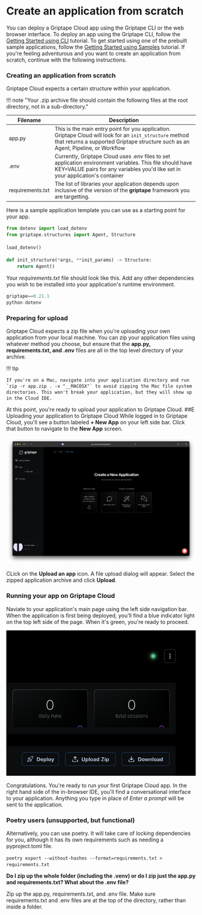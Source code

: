 # Create an application from scratch

You can deploy a Griptape Cloud app using the Griptape CLI or the web browser interface. To deploy an app using the Griptape CLI, follow the [Getting Started using CLI](quickstart-cli.md) tutorial. To get started using one of the prebuilt sample applications, follow the [Getting Started using Samples](quickstart-samples.md) tutorial. If you're feeling adventurous and you want to create an application from scratch, continue with the following instructions.

### Creating an application from scratch 
Griptape Cloud expects a certain structure within your application. 

!!! note "Your .zip archive file should contain the following files at the root directory, not in a sub-directory."


| Filename | Description                                                                                                                                                            |
|----------|------------------------------------------------------------------------------------------------------------------------------------------------------------------------|
| app.py | This is the main entry point for you application. Griptape Cloud will look for an `init_structure` method that returns a supported Griptape structure such as an Agent, Pipeline, or Workflow | 
| .env | Currently, Griptape Cloud uses .env files to set application environment variables. This file should have KEY=VALUE pairs for any variables you'd like set in your application's container |
| requirements.txt | The list of libraries your application depends upon inclusive of the version of the __griptape__ framework you are targetting. |

Here is a sample application template you can use as a starting point for your app. 

```py title="app.py" 
from dotenv import load_dotenv
from griptape.structures import Agent, Structure

load_dotenv()

def init_structure(*args, **init_params) -> Structure:
    return Agent()
```
Your _requirements.txt_ file should look like this. Add any other dependencies you wish to be installed into your application's runtime environment. 

```py title="requirements.txt" 
griptape==0.21.1
python-dotenv
```

### Preparing for upload
Griptape Cloud expects a zip file when you're uploading your own application from your local machine. You can zip your application files using whatever method you choose, but ensure that the __app.py, requirements.txt, and .env__ files are all in the top level directory of your archive. 

!!! tip

    If you're on a Mac, navigate into your application directory and run `zip -r app.zip . -x "__MACOSX"` to avoid zipping the Mac file system directories. This won't break your application, but they will show up in the Cloud IDE. 

At this point, you're ready to upload your application to Griptape Cloud. 
##E Uploading your application to Griptape Cloud
While logged in to Griptape Cloud, you'll see a button labeled __+ New App__ on your left side bar. Click that button to navigate to the __New App__ screen. 

![New App Screen](../assets/img/gs-new-app-screen.png)

CLick on the __Upload an app__ icon. A file upload dialog will appear. Select the zipped application archive and click __Upload__.

### Running your app on Griptape Cloud

Naviate to your application's main page using the left side navigation bar. When the application is first being deployed, you'll find a blue indicator light on the top left side of the page. When it's green, you're ready to proceed. 

![Status Indicator](../assets/img/gs-app-status-icon.png)

Congratulations. You're ready to run your first Griptape Cloud app. In the right hand side of the in-browser IDE, you'll find a conversational interface to your application. Anything you type in place of _Enter a prompt_ will be sent to the application.

### Poetry users (unsupported, but functional)
Alternatively, you can use poetry. It will take care of locking dependencies for you, although it has its own requirements such as needing a pyproject.toml file.

`poetry export --without-hashes --format=requirements.txt > requirements.txt`

**Do I zip up the whole folder (including the .venv) or do I zip just the app.py and requirements.txt? What about the .env file?**

Zip up the app.py, requirements.txt, and .env file. Make sure requirements.txt and .env files are at the top of the directory, rather than inside a folder.
